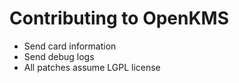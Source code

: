 # Contributing to OpenKMS

 * Send card information
 * Send debug logs
 * All patches assume LGPL license